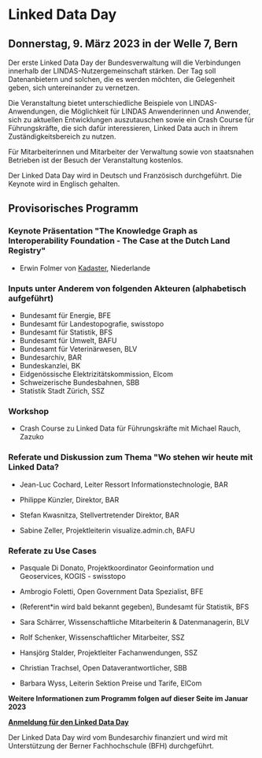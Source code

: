# Linked Data Day 
## Donnerstag, 9. März 2023 in der Welle 7, Bern

Der erste Linked Data Day der Bundesverwaltung will die Verbindungen innerhalb der LINDAS-Nutzergemeinschaft stärken. Der Tag soll Datenanbietern und solchen, die es werden möchten, die Gelegenheit geben, sich untereinander zu vernetzen. 

Die Veranstaltung bietet unterschiedliche Beispiele von LINDAS-Anwendungen, die Möglichkeit für LINDAS Anwenderinnen und Anwender, sich zu aktuellen Entwicklungen auszutauschen sowie ein Crash Course für Führungskräfte, die sich dafür interessieren, Linked Data auch in ihrem Zuständigkeitsbereich zu nutzen. 

Für Mitarbeiterinnen und Mitarbeiter der Verwaltung sowie von staatsnahen Betrieben ist der Besuch der Veranstaltung kostenlos. 

Der Linked Data Day wird in Deutsch und Französisch durchgeführt. Die Keynote wird in Englisch gehalten. 

## Provisorisches Programm

### Keynote Präsentation "The Knowledge Graph as Interoperability Foundation - The Case at the Dutch Land Registry"

- Erwin Folmer von [Kadaster](https://www.kadaster.nl/about-us "dieser Link führt zu Kadaster!"), Niederlande 

### Inputs unter Anderem von folgenden Akteuren (alphabetisch aufgeführt)
- Bundesamt für Energie, BFE
- Bundesamt für Landestopografie, swisstopo
- Bundesamt für Statistik, BFS
- Bundesamt für Umwelt, BAFU
- Bundesamt für Veterinärwesen, BLV
- Bundesarchiv, BAR
- Bundeskanzlei, BK
- Eidgenössische Elektrizitätskommission, Elcom 
- Schweizerische Bundesbahnen, SBB
- Statistik Stadt Zürich, SSZ 

### Workshop
- Crash Course zu Linked Data für Führungskräfte mit Michael Rauch, Zazuko

### Referate und Diskussion zum Thema "Wo stehen wir heute mit Linked Data?

- Jean-Luc Cochard, Leiter Ressort Informationstechnologie, BAR

- Philippe Künzler, Direktor, BAR

- Stefan Kwasnitza, Stellvertretender Direktor, BAR

- Sabine Zeller, Projektleiterin visualize.admin.ch, BAFU

### Referate zu Use Cases 

- Pasquale Di Donato, Projektkoordinator Geoinformation und Geoservices, KOGIS - swisstopo

- Ambrogio Foletti, Open Government Data Spezialist, BFE

- (Referent*in wird bald bekannt gegeben), Bundesamt für Statistik, BFS

- Sara Schärrer, Wissenschaftliche Mitarbeiterin & Datenmanagerin, BLV

- Rolf Schenker, Wissenschaftlicher Mitarbeiter, SSZ

- Hansjörg Stalder, Projektleiter Fachanwendungen, SSZ

- Christian Trachsel, Open Dataverantwortlicher, SBB

- Barbara Wyss, Leiterin Sektion Preise und Tarife, ElCom



**Weitere Informationen zum Programm folgen auf dieser Seite im Januar 2023**

 
**[Anmeldung für den Linked Data Day](https://campaign.bfh.ch/anmeldung-linked-data-day-2023/ "Anmeldung auf der BFH Webseite!")**


Der Linked Data Day wird vom Bundesarchiv finanziert und wird mit Unterstützung der Berner Fachhochschule (BFH) durchgeführt. 
